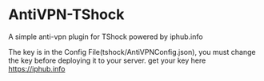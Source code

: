# AntiVPN-TShock
A simple anti-vpn plugin for TShock powered by iphub.info 

The key is in the Config File(tshock/AntiVPNConfig.json), you must change the key before deploying it to your server. get your key here https://iphub.info

